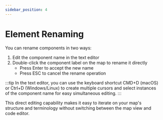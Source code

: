 ```yaml
---
sidebar_position: 4
---
```


# Element Renaming

You can rename components in two ways:

1. Edit the component name in the text editor
2. Double-click the component label on the map to rename it directly
   - Press Enter to accept the new name
   - Press ESC to cancel the rename operation

:::tip
In the text editor, you can use the keyboard shortcut CMD+D (macOS) or Ctrl+D (Windows/Linux) to create multiple cursors and select instances of the component name for easy simultaneous editing.
:::

This direct editing capability makes it easy to iterate on your map's structure and terminology without switching between the map view and code editor.
